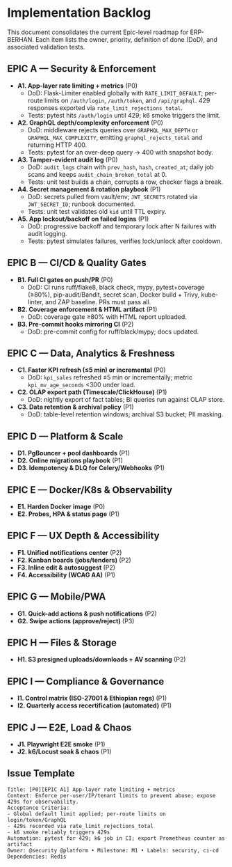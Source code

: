 # Implementation Backlog

This document consolidates the current Epic-level roadmap for ERP-BERHAN.
Each item lists the owner, priority, definition of done (DoD), and associated
validation tests.

## EPIC A — Security & Enforcement
- **A1. App-layer rate limiting + metrics** (P0)
  - DoD: Flask-Limiter enabled globally with `RATE_LIMIT_DEFAULT`; per-route
    limits on `/auth/login`, `/auth/token`, and `/api/graphql`. 429 responses
    exported via `rate_limit_rejections_total`.
  - Tests: pytest hits `/auth/login` until 429; k6 smoke triggers the limit.
- **A2. GraphQL depth/complexity enforcement** (P0)
  - DoD: middleware rejects queries over `GRAPHQL_MAX_DEPTH` or
    `GRAPHQL_MAX_COMPLEXITY`, emitting `graphql_rejects_total` and returning
    HTTP 400.
  - Tests: pytest for an over-deep query → 400 with snapshot body.
- **A3. Tamper-evident audit log** (P0)
  - DoD: `audit_logs` chain with `prev_hash`, `hash`, `created_at`; daily job
    scans and keeps `audit_chain_broken_total` at 0.
  - Tests: unit test builds a chain, corrupts a row, checker flags a break.
- **A4. Secret management & rotation playbook** (P1)
  - DoD: secrets pulled from vault/env; `JWT_SECRETS` rotated via
    `JWT_SECRET_ID`; runbook documented.
  - Tests: unit test validates old `kid` until TTL expiry.
- **A5. App lockout/backoff on failed logins** (P1)
  - DoD: progressive backoff and temporary lock after N failures with audit
    logging.
  - Tests: pytest simulates failures, verifies lock/unlock after cooldown.

## EPIC B — CI/CD & Quality Gates
- **B1. Full CI gates on push/PR** (P0)
  - DoD: CI runs ruff/flake8, black check, mypy, pytest+coverage (≥80%),
    pip-audit/Bandit, secret scan, Docker build + Trivy, kube-linter, and ZAP
    baseline. PRs must pass all.
- **B2. Coverage enforcement & HTML artifact** (P1)
  - DoD: coverage gate ≥80% with HTML report uploaded.
- **B3. Pre-commit hooks mirroring CI** (P2)
  - DoD: pre-commit config for ruff/black/mypy; docs updated.

## EPIC C — Data, Analytics & Freshness
- **C1. Faster KPI refresh (≤5 min) or incremental** (P0)
  - DoD: `kpi_sales` refreshed ≤5 min or incrementally; metric
    `kpi_mv_age_seconds` <300 under load.
- **C2. OLAP export path (Timescale/ClickHouse)** (P1)
  - DoD: nightly export of fact tables; BI queries run against OLAP store.
- **C3. Data retention & archival policy** (P1)
  - DoD: table-level retention windows; archival S3 bucket; PII masking.

## EPIC D — Platform & Scale
- **D1. PgBouncer + pool dashboards** (P1)
- **D2. Online migrations playbook** (P1)
- **D3. Idempotency & DLQ for Celery/Webhooks** (P1)

## EPIC E — Docker/K8s & Observability
- **E1. Harden Docker image** (P0)
- **E2. Probes, HPA & status page** (P1)

## EPIC F — UX Depth & Accessibility
- **F1. Unified notifications center** (P2)
- **F2. Kanban boards (jobs/tenders)** (P2)
- **F3. Inline edit & autosuggest** (P2)
- **F4. Accessibility (WCAG AA)** (P1)

## EPIC G — Mobile/PWA
- **G1. Quick-add actions & push notifications** (P2)
- **G2. Swipe actions (approve/reject)** (P3)

## EPIC H — Files & Storage
- **H1. S3 presigned uploads/downloads + AV scanning** (P2)

## EPIC I — Compliance & Governance
- **I1. Control matrix (ISO-27001 & Ethiopian regs)** (P1)
- **I2. Quarterly access recertification (automated)** (P1)

## EPIC J — E2E, Load & Chaos
- **J1. Playwright E2E smoke** (P1)
- **J2. k6/Locust soak & chaos** (P1)

## Issue Template
```
Title: [P0][EPIC A1] App-layer rate limiting + metrics
Context: Enforce per-user/IP/tenant limits to prevent abuse; expose 429s for observability.
Acceptance Criteria:
- Global default limit applied; per-route limits on login/token/GraphQL
- 429s recorded via rate_limit_rejections_total
- k6 smoke reliably triggers 429s
Automation: pytest for 429; k6 job in CI; export Prometheus counter as artifact
Owner: @security @platform • Milestone: M1 • Labels: security, ci-cd
Dependencies: Redis
```

